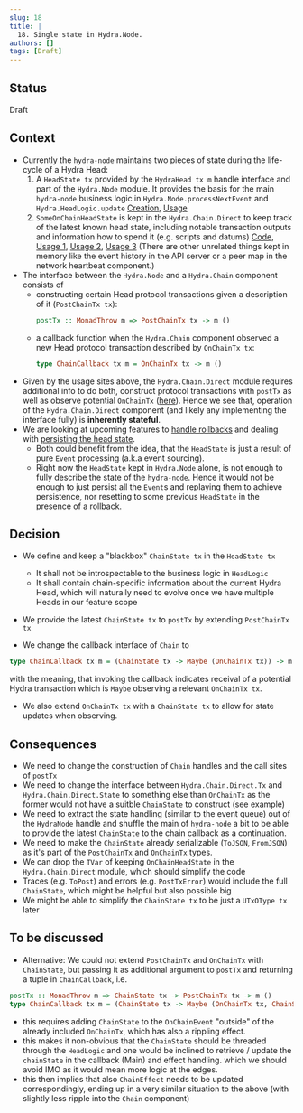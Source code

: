 ```yaml
---
slug: 18
title: | 
  18. Single state in Hydra.Node.
authors: []
tags: [Draft]
---
```


## Status

Draft

## Context

* Currently the `hydra-node` maintains two pieces of state during the life-cycle of a Hydra Head:
  1. A `HeadState tx` provided by the `HydraHead tx m` handle interface and part of the `Hydra.Node` module. It provides the basis for the main `hydra-node` business logic in `Hydra.Node.processNextEvent` and `Hydra.HeadLogic.update`
  [Creation](https://github.com/input-output-hk/hydra-poc/blob/a98e2907c4e425de2736782793383aad63132c14/hydra-node/src/Hydra/Node.hs#L256-L257), [Usage](https://github.com/input-output-hk/hydra-poc/blob/a98e2907c4e425de2736782793383aad63132c14/hydra-node/src/Hydra/Node.hs#L174)
  2. `SomeOnChainHeadState` is kept in the `Hydra.Chain.Direct` to keep track of the latest known head state, including notable transaction outputs and information how to spend it (e.g. scripts and datums)
  [Code](https://github.com/input-output-hk/hydra-poc/blob/a98e2907c4e425de2736782793383aad63132c14/hydra-node/src/Hydra/Chain/Direct.hs#L156-L162), [Usage 1](https://github.com/input-output-hk/hydra-poc/blob/a98e2907c4e425de2736782793383aad63132c14/hydra-node/src/Hydra/Chain/Direct.hs#L449), [Usage 2](https://github.com/input-output-hk/hydra-poc/blob/a98e2907c4e425de2736782793383aad63132c14/hydra-node/src/Hydra/Chain/Direct.hs#L414), [Usage 3](https://github.com/input-output-hk/hydra-poc/blob/a98e2907c4e425de2736782793383aad63132c14/hydra-node/src/Hydra/Chain/Direct.hs#L349-L352)
  (There are other unrelated things kept in memory like the event history in the API server or a peer map in the network heartbeat component.)
* The interface between the `Hydra.Node` and a `Hydra.Chain` component consists of 
  - constructing certain Head protocol transactions given a description of it (`PostChainTx tx`):
    ```hs
    postTx :: MonadThrow m => PostChainTx tx -> m ()
    ```
  - a callback function when the `Hydra.Chain` component observed a new Head protocol transaction described by `OnChainTx tx`:
    ```hs
    type ChainCallback tx m = OnChainTx tx -> m ()
    ```
* Given by the usage sites above, the `Hydra.Chain.Direct` module requires additional info to do both, construct protocol transactions with `postTx` as well as observe potential `OnChainTx` ([here](https://github.com/input-output-hk/hydra-poc/blob/a98e2907c4e425de2736782793383aad63132c14/hydra-node/src/Hydra/Chain/Direct.hs#L333-L336)). Hence we see that, operation of the `Hydra.Chain.Direct` component (and likely any implementing the interface fully) is **inherently stateful**.
* We are looking at upcoming features to [handle rollbacks](https://github.com/input-output-hk/hydra-poc/issues/185) and dealing with [persisting the head state](https://github.com/input-output-hk/hydra-poc/issues/187).
  - Both could benefit from the idea, that the `HeadState` is just a result of pure `Event` processing (a.k.a event sourcing).
  - Right now the `HeadState` kept in `Hydra.Node` alone, is not enough to fully describe the state of the `hydra-node`. Hence it would not be enough to just persist all the `Event`s and replaying them to achieve persistence, nor resetting to some previous `HeadState` in the presence of a rollback.

## Decision

* We define and keep a "blackbox" `ChainState tx` in the `HeadState tx`
  - It shall not be introspectable to the business logic in `HeadLogic`
  - It shall contain chain-specific information about the current Hydra Head, which will naturally need to evolve once we have multiple Heads in our feature scope

* We provide the latest `ChainState tx` to `postTx` by extending `PostChainTx tx`
* We change the callback interface of `Chain` to
```hs
type ChainCallback tx m = (ChainState tx -> Maybe (OnChainTx tx)) -> m ()
```
with the meaning, that invoking the callback indicates receival of a potential Hydra transaction which is `Maybe` observing a relevant `OnChainTx tx`.
* We also extend `OnChainTx tx` with a `ChainState tx` to allow for state updates when observing.

## Consequences

* We need to change the construction of `Chain` handles and the call sites of `postTx`
* We need to change the interface between `Hydra.Chain.Direct.Tx` and `Hydra.Chain.Direct.State` to something else than `OnChainTx` as the former would not have a suitble `ChainState` to construct (see example)
* We need to extract the state handling (similar to the event queue) out of the `HydraNode` handle and shuffle the main of `hydra-node` a bit to be able to provide the latest `ChainState` to the chain callback as a continuation.
* We need to make the `ChainState` already serializable (`ToJSON`, `FromJSON`) as it's part of the `PostChainTx` and `OnChainTx` types.
* We can drop the `TVar` of keeping `OnChainHeadState` in the `Hydra.Chain.Direct` module, which should simplify the code
* Traces (e.g. `ToPost`) and errors (e.g. `PostTxError`) would include the full `ChainState`, which might be helpful but also possible big
* We might be able to simplify the `ChainState tx` to be just a `UTxOType tx` later

## To be discussed

* Alternative: We could not extend `PostChainTx` and `OnChainTx` with `ChainState`, but passing it as additional argument to `postTx` and returning a tuple in `ChainCallback`, i.e.
```hs
postTx :: MonadThrow m => ChainState tx -> PostChainTx tx -> m ()
type ChainCallback tx m = (ChainState tx -> Maybe (OnChainTx tx, ChainState tx)) -> m ()
```
  + this requires adding `ChainState` to the `OnChainEvent` "outside" of the already included `OnChainTx`, which has also a rippling effect.
  + this makes it non-obvious that the `ChainState` should be threaded through the `HeadLogic` and one would be inclined to retrieve / update the `chainState` in the callback (Main) and effect handling. which we should avoid IMO as it would mean more logic at the edges.
  + this then implies that also `ChainEffect` needs to be updated correspondingly, ending up in a very similar situation to the above (with slightly less ripple into the `Chain` component)
